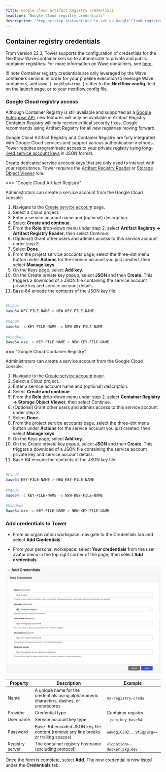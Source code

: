 ```yaml
---
title: Google Cloud Artifact Registry credentials
headline: "Google Cloud registry credentials"
description: "Step-by-step instructions to set up Google Cloud registry credentials in Nextflow Tower."
---
```


## Container registry credentials

From version 22.3, Tower supports the configuration of credentials for the Nextflow Wave container service to authenticate to private and public container registries. For more information on Wave containers, see [here](https://www.nextflow.io/docs/latest/wave.html).

<!-- prettier-ignore -->
!!! note
    Container registry credentials are only leveraged by the Wave containers service. In order for your pipeline execution to leverage Wave containers, add `wave { enabled=true }` either to the **Nextflow config** field on the launch page, or to your nextflow.config file.

### Google Cloud registry access

Although Container Registry is still available and supported as a [Google Enterprise API](https://cloud.google.com/blog/topics/inside-google-cloud/new-api-stability-tenets-govern-google-enterprise-apis), new features will only be available in Artifact Registry. Container Registry will only receive critical security fixes. Google recommends using Artifact Registry for all new registries moving forward.

Google Cloud Artifact Registry and Container Registry are fully integrated with Google Cloud services and support various authentication methods. Tower requires programmatic access to your private registry using [long-lived service account keys](https://cloud.google.com/artifact-registry/docs/docker/authentication#json-key) in JSON format.

Create dedicated service account keys that are only used to interact with your repositories. Tower requires the [Artifact Registry Reader](https://cloud.google.com/artifact-registry/docs/access-control#permissions) or [Storage Object Viewer](https://cloud.google.com/container-registry/docs/access-control#permissions) role.

=== "Google Cloud Artifact Registry"

Administrators can create a service account from the Google Cloud console:

1. Navigate to the [Create service account](https://console.cloud.google.com/projectselector/iam-admin/serviceaccounts/create?walkthrough_id=iam--create-service-account) page.
2. Select a Cloud project.
3. Enter a service account name and (optional) description.
4. Select **Create and continue**.
5. From the **Role** drop-down menu under step 2, select **Artifact Registry -> Artifact Registry Reader**, then select Continue.
6. (Optional) Grant other users and admins access to this service account under step 3.
7. Select **Done**.
8. From the project service accounts page, select the three-dot menu button under **Actions** for the service account you just created, then select **Manage keys**.
9. On the Keys page, select **Add key**.
10. On the Create private key popup, select **JSON** and then **Create**. This triggers a download of a JSON file containing the service account private key and service account details.
11. Base-64 encode the contents of the JSON key file:

```bash

#Linux
base64 KEY-FILE-NAME > NEW-KEY-FILE-NAME

#macOS
base64 -i KEY-FILE-NAME -o NEW-KEY-FILE-NAME

#Windows
Base64.exe -e KEY-FILE-NAME > NEW-KEY-FILE-NAME

```

=== "Google Cloud Container Registry"

Administrators can create a service account from the Google Cloud console:

1. Navigate to the [Create service account](https://console.cloud.google.com/projectselector/iam-admin/serviceaccounts/create?walkthrough_id=iam--create-service-account) page.
2. Select a Cloud project.
3. Enter a service account name and (optional) description.
4. Select **Create and continue**.
5. From the **Role** drop-down menu under step 2, select **Container Registry -> Storage Object Viewer**, then select Continue.
6. (Optional) Grant other users and admins access to this service account under step 3.
7. Select **Done**.
8. From the project service accounts page, select the three-dot menu button under **Actions** for the service account you just created, then select **Manage keys**.
9. On the Keys page, select **Add key**.
10. On the Create private key popup, select **JSON** and then **Create**. This triggers a download of a JSON file containing the service account private key and service account details.
11. Base-64 encode the contents of the JSON key file:

```bash

#Linux
base64 KEY-FILE-NAME > NEW-KEY-FILE-NAME

#macOS
base64 -i KEY-FILE-NAME -o NEW-KEY-FILE-NAME

#Windows
Base64.exe -e KEY-FILE-NAME > NEW-KEY-FILE-NAME

```

### Add credentials to Tower

- From an organization workspace: navigate to the Credentials tab and select **Add Credentials**.

- From your personal workspace: select **Your credentials** from the user avatar menu in the top right corner of the page, then select **Add credentials**.

![](_images/container_registry_credentials_blank.png)

| Property        | Description                                                                             | Example                     |
| --------------- | --------------------------------------------------------------------------------------- | --------------------------- |
| Name            | A unique name for the credentials using alphanumeric characters, dashes, or underscores | `my-registry-creds`         |
| Provider        | Credential type                                                                         | Container registry          |
| User name       | Service account key type                                                                | `_json_key_base64`          |
| Password        | Base-64 encoded JSON key file content (remove any line breaks or trailing spaces)       | `wewogICJ02...9tIgp9Cg==`   |
| Registry server | The container registry hostname (excluding protocol)                                    | `<location>-docker.pkg.dev` |

Once the form is complete, select **Add**. The new credential is now listed under the **Credentials** tab.
